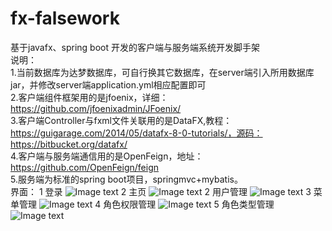 # fx-falsework
基于javafx、spring boot 开发的客户端与服务端系统开发脚手架  
说明：  
    1.当前数据库为达梦数据库，可自行换其它数据库，在server端引入所用数据库jar，并修改server端application.yml相应配置即可  
    2.客户端组件框架用的是jfoenix，详细：https://github.com/jfoenixadmin/JFoenix/  
    3.客户端Controller与fxml文件关联用的是DataFX,教程：https://guigarage.com/2014/05/datafx-8-0-tutorials/，源码：https://bitbucket.org/datafx/  
    4.客户端与服务端通信用的是OpenFeign，地址：https://github.com/OpenFeign/feign  
    5.服务端为标准的spring boot项目，springmvc+mybatis。  
界面：
1 登录
![Image text](https://raw.githubusercontent.com/lwdillon/fx-falsework/main/client/src/main/resources/images/folder/loding.png)
2 主页
![Image text](https://raw.githubusercontent.com/lwdillon/fx-falsework/main/client/src/main/resources/images/folder/home.png)
2 用户管理
![Image text](https://raw.githubusercontent.com/lwdillon/fx-falsework/main/client/src/main/resources/images/folder/user.png)
3 菜单管理
![Image text](https://raw.githubusercontent.com/lwdillon/fx-falsework/main/client/src/main/resources/images/folder/menu.png)
4 角色权限管理
![Image text](https://raw.githubusercontent.com/lwdillon/fx-falsework/main/client/src/main/resources/images/folder/group.png)
5 角色类型管理
![Image text](https://raw.githubusercontent.com/lwdillon/fx-falsework/main/client/src/main/resources/images/folder/grouptype.png)

